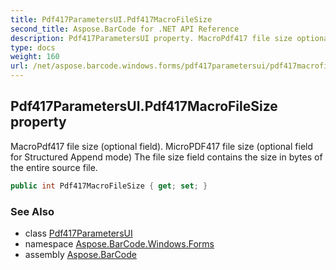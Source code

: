 ```yaml
---
title: Pdf417ParametersUI.Pdf417MacroFileSize
second_title: Aspose.BarCode for .NET API Reference
description: Pdf417ParametersUI property. MacroPdf417 file size optional field. MicroPDF417 file size optional field for Structured Append mode The file size field contains the size in bytes of the entire source file
type: docs
weight: 160
url: /net/aspose.barcode.windows.forms/pdf417parametersui/pdf417macrofilesize/
---
```

## Pdf417ParametersUI.Pdf417MacroFileSize property

MacroPdf417 file size (optional field). MicroPDF417 file size (optional field for Structured Append mode) The file size field contains the size in bytes of the entire source file.

```csharp
public int Pdf417MacroFileSize { get; set; }
```

### See Also

* class [Pdf417ParametersUI](../)
* namespace [Aspose.BarCode.Windows.Forms](../../../aspose.barcode.windows.forms/)
* assembly [Aspose.BarCode](../../../)


